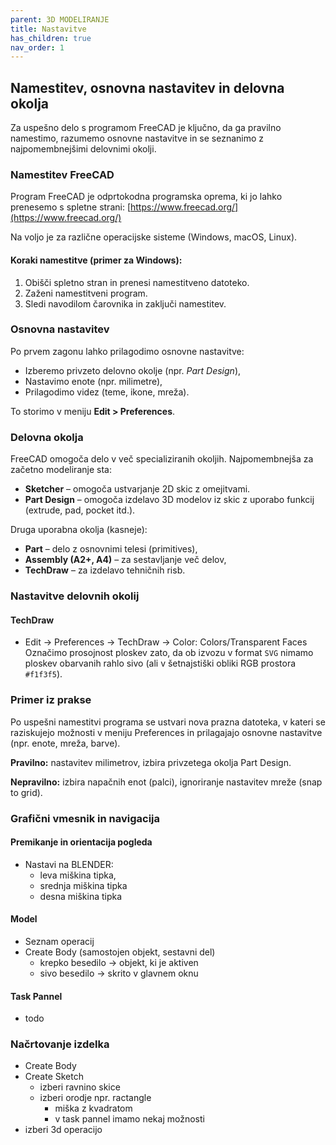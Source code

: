 ```yaml
---
parent: 3D MODELIRANJE
title: Nastavitve
has_children: true
nav_order: 1
---
```


## Namestitev, osnovna nastavitev in delovna okolja

Za uspešno delo s programom FreeCAD je ključno, da ga pravilno namestimo, razumemo osnovne nastavitve in se seznanimo z najpomembnejšimi delovnimi okolji.

### Namestitev FreeCAD

Program FreeCAD je odprtokodna programska oprema, ki jo lahko prenesemo s spletne strani: [https://www.freecad.org/](https://www.freecad.org/)

Na voljo je za različne operacijske sisteme (Windows, macOS, Linux).

#### Koraki namestitve (primer za Windows):
1. Obišči spletno stran in prenesi namestitveno datoteko.
2. Zaženi namestitveni program.
3. Sledi navodilom čarovnika in zaključi namestitev.

### Osnovna nastavitev

Po prvem zagonu lahko prilagodimo osnovne nastavitve:

- Izberemo privzeto delovno okolje (npr. *Part Design*),
- Nastavimo enote (npr. milimetre),
- Prilagodimo videz (teme, ikone, mreža).

To storimo v meniju **Edit > Preferences**.

### Delovna okolja

FreeCAD omogoča delo v več specializiranih okoljih. Najpomembnejša za začetno modeliranje sta:

- **Sketcher** – omogoča ustvarjanje 2D skic z omejitvami.
- **Part Design** – omogoča izdelavo 3D modelov iz skic z uporabo funkcij (extrude, pad, pocket itd.).

Druga uporabna okolja (kasneje):

- **Part** – delo z osnovnimi telesi (primitives),
- **Assembly (A2+, A4)** – za sestavljanje več delov,
- **TechDraw** – za izdelavo tehničnih risb.

### Nastavitve delovnih okolij

#### TechDraw

- Edit -> Preferences -> TechDraw -> Color: Colors/Transparent Faces
    Označimo prosojnost ploskev zato, da ob izvozu v format `SVG` nimamo ploskev obarvanih rahlo sivo (ali v šetnajstiški obliki RGB prostora `#f1f3f5`).


### Primer iz prakse

Po uspešni namestitvi programa se ustvari nova prazna datoteka, v kateri se raziskujejo možnosti v meniju Preferences in prilagajajo osnovne nastavitve (npr. enote, mreža, barve).

**Pravilno:** nastavitev milimetrov, izbira privzetega okolja Part Design.

**Nepravilno:** izbira napačnih enot (palci), ignoriranje nastavitev mreže (snap to grid).

### Grafični vmesnik in navigacija

#### Premikanje in orientacija pogleda

- Nastavi na BLENDER:
    - leva miškina tipka,
    - srednja miškina tipka
    - desna miškina tipka

#### Model

- Seznam operacij 
- Create Body (samostojen objekt, sestavni del)
    - krepko besedilo -> objekt, ki je aktiven
    - sivo besedilo -> skrito v glavnem oknu

#### Task Pannel

- todo

### Načrtovanje izdelka

- Create Body
- Create Sketch
    - izberi ravnino skice
    - izberi orodje npr. ractangle
        - miška z kvadratom
        - v task pannel imamo nekaj možnosti
- izberi 3d operacijo


